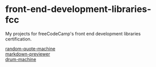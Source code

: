 # front-end-development-libraries-fcc

My projects for freeCodeCamp's front end development libraries certification.

[random-quote-machine](https://codepen.io/dxaviud/full/bGqjYKd)  
[markdown-previewer](https://codepen.io/dxaviud/full/xxqyXmG)  
[drum-machine](https://codepen.io/dxaviud/full/jOBeYGV)  
[]()  
[]()  

